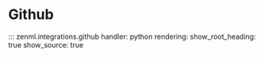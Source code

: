# Github

::: zenml.integrations.github
    handler: python
    rendering:
      show_root_heading: true
      show_source: true

